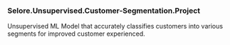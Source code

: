### Selore.Unsupervised.Customer-Segmentation.Project
Unsupervised ML Model that accurately classifies customers into various segments for improved customer experienced.
